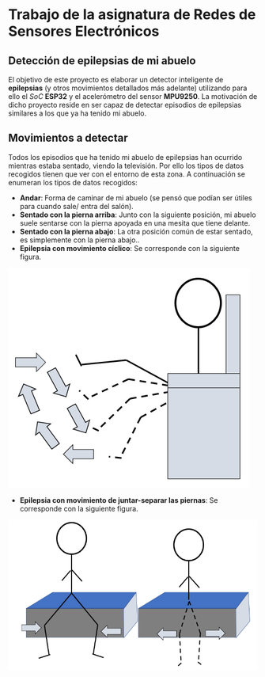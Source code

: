 # Trabajo de la asignatura de Redes de Sensores Electrónicos

## Detección de epilepsias de mi abuelo

El objetivo de este proyecto es elaborar un detector inteligente de **epilepsias** (y otros movimientos detallados más adelante) utilizando para ello el *SoC* **ESP32** y el acelerómetro del sensor **MPU9250**. La motivación de dicho proyecto reside en ser capaz de detectar episodios de epilepsias similares a los que ya ha tenido mi abuelo.

## Movimientos a detectar

Todos los episodios que ha tenido mi abuelo de epilepsias han ocurrido mientras estaba sentado, viendo la televisión. Por ello los tipos de datos recogidos tienen que ver con el entorno de esta zona. A continuación se enumeran los tipos de datos recogidos:

* **Andar**: Forma de caminar de mi abuelo (se pensó  que podían ser útiles para cuando sale/ entra del salón).
* **Sentado con la pierna arriba**: Junto con la siguiente posición, mi abuelo suele sentarse con la pierna apoyada en una mesita que tiene delante.
* **Sentado con la pierna abajo**: La otra posición común de estar sentado, es simplemente con la pierna abajo..
* **Epilepsia con movimiento cíclico**: Se corresponde con la siguiente figura.

![Movimiento 1](https://github.com/JavierTG97/RSENSE20_TIRADO_TRABAJO_SEGURO/blob/master/Imagenes/Imagen1.png?raw=true)

* **Epilepsia con movimiento de juntar-separar las piernas**: Se corresponde con la siguiente figura.

![Movimiento 2](https://github.com/JavierTG97/RSENSE20_TIRADO_TRABAJO_SEGURO/blob/master/Imagenes/Imagen2.png?raw=true)